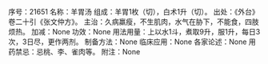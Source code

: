 序号：21651
名称：羊胃汤
组成：羊胃1枚（切），白术1升（切）。
出处：《外台》卷二十引《张文仲方》。
主治：久病羸瘦，不生肌肉，水气在胁下，不能食，四肢烦热。
加减：None
功效：None
用法用量：上以水1斗，煮取9升，服1升，每日3次，3日尽，更作两剂。
制备方法：None
临床应用：None
各家论述：None
用药禁忌：忌桃、李、雀肉等。
附注：None
